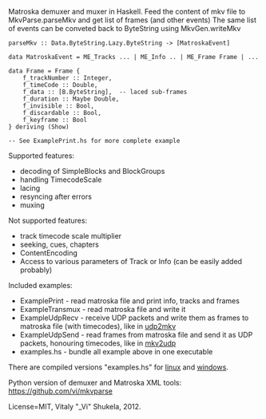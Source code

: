 Matroska demuxer and muxer in Haskell. 
Feed the content of mkv file to MkvParse.parseMkv and get list of frames (and other events)
The same list of events can be conveted back to ByteString using MkvGen.writeMkv

    parseMkv :: Data.ByteString.Lazy.ByteString -> [MatroskaEvent]

    data MatroskaEvent = ME_Tracks ... | ME_Info .. | ME_Frame Frame | ...

    data Frame = Frame {
        f_trackNumber :: Integer,
        f_timeCode :: Double,
        f_data :: [B.ByteString],  -- laced sub-frames
        f_duration :: Maybe Double,
        f_invisible :: Bool,
        f_discardable :: Bool,
        f_keyframe :: Bool
    } deriving (Show)
    
    -- See ExamplePrint.hs for more complete example

Supported features:

*  decoding of SimpleBlocks and BlockGroups
*  handling TimecodeScale
*  lacing
*  resyncing after errors
*  muxing

Not supported features:

*  track timecode scale multiplier
*  seeking, cues, chapters
*  ContentEncoding
*  Access to various parameters of Track or Info (can be easily added probably)

Included examples:

* ExamplePrint - read matroska file and print info, tracks and frames
* ExampleTransmux - read matroska file and write it
* ExampleUdpRecv - receive UDP packets and write them as frames to matroska file (with timecodes), like in [udp2mkv](http://vi-server.org/pub/mkv2udp.c)
* ExampleUdpSend - read frames from matroska file and send it as UDP packets, honouring timecodes, like in [mkv2udp](http://vi-server.org/pub/udp2mkv.c)
* examples.hs - bundle all example above in one executable

There are compiled versions "examples.hs" for [linux](http://vi-server.org/pub/HsMkv) and [windows](http://vi-server.org/pub/HsMkv.exe).


Python version of demuxer and Matroska XML tools: https://github.com/vi/mkvparse

License=MIT, Vitaly "_Vi" Shukela, 2012.

